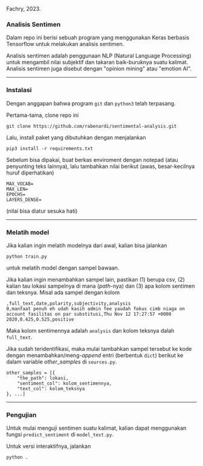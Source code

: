 Fachry, 2023.

### Analisis Sentimen
Dalam repo ini berisi sebuah program yang menggunakan Keras berbasis Tensorflow untuk melakukan analisis sentimen.

Analisis sentimen adalah penggunaan NLP (Natural Language Processing) untuk mengambil nilai subjektif dan takaran baik-buruknya suatu kalimat. Analisis sentimen juga disebut dengan "opinion mining" atau "emotion AI".

---
### Instalasi
Dengan anggapan bahwa program `git` dan `python3` telah terpasang.

Pertama-tama, clone repo ini
```
git clone https://github.com/rabenardi/sentimental-analysis.git
```

Lalu, install paket yang dibutuhkan dengan menjalankan
```
pip3 install -r requirements.txt
```

Sebelum bisa dipakai, buat berkas enviroment dengan notepad (atau penyunting teks lainnya), lalu tambahkan nilai berikut (awas, besar-kecilnya huruf diperhatikan)
```
MAX_VOCAB=
MAX_LEN=
EPOCHS=
LAYERS_DENSE=
```
(nilai bisa diatur sesuka hati)

---
### Melatih model
Jika kalian ingin melatih modelnya dari awal, kalian bisa jalankan
```
python train.py
```
untuk melatih model dengan sampel bawaan.

Jika kalian ingin menambahkan sampel lain, pastikan (1) berupa csv, (2) kalian tau lokasi sampelnya di mana (_path_-nya) dan (3) apa kolom sentimen dan teksnya. Misal ada sampel dengan kolom
```
,full_text,date,polarity,subjectivity,analysis
0,manfaat penuh eh udah kasih admin fee yaudah fokus cimb niaga on account fasilitas on par substitusi,Thu Nov 12 17:27:57 +0000 2020,0.425,0.525,positive
```
Maka kolom sentimennya adalah `analysis` dan kolom teksnya dalah `full_text`.

Jika sudah teridentifikasi, maka mulai tambahkan sampel tersebut ke kode dengan menambahkan/meng-_append_ entri (berbentuk `dict`) berikut ke dalam variable _other_samples_ di `sources.py`.
```
other_samples = [{
    "the_path": lokasi,
    "sentiment_col": kolom_sentimennya,
    "text_col": kolom_teksnya
}, ...]
```

---
### Pengujian
Untuk mulai menguji sentimen suatu kalimat, kalian dapat menggunakan fungsi `predict_sentiment` di `model_test.py`.

Untuk versi interaktifnya, jalankan
```
python .
```

